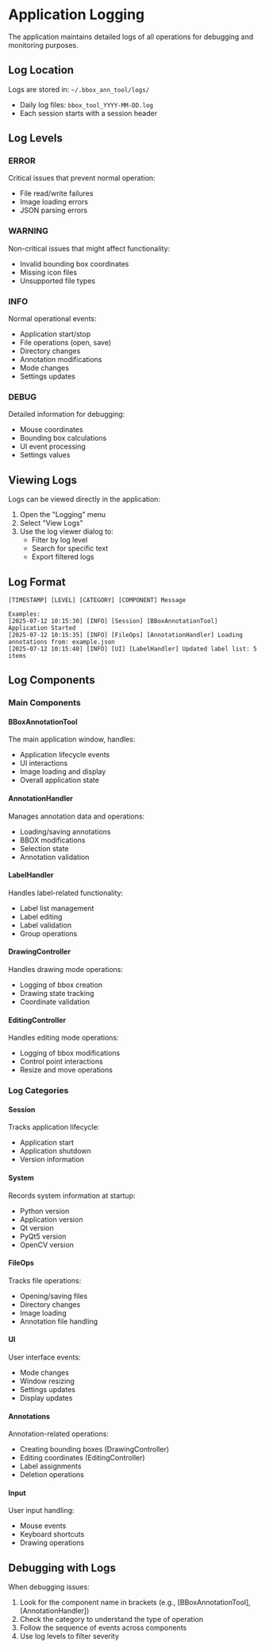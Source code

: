 # Application Logging

The application maintains detailed logs of all operations for debugging and monitoring purposes.

## Log Location
Logs are stored in: `~/.bbox_ann_tool/logs/`
- Daily log files: `bbox_tool_YYYY-MM-DD.log`
- Each session starts with a session header

## Log Levels

### ERROR
Critical issues that prevent normal operation:
- File read/write failures
- Image loading errors
- JSON parsing errors

### WARNING
Non-critical issues that might affect functionality:
- Invalid bounding box coordinates
- Missing icon files
- Unsupported file types

### INFO
Normal operational events:
- Application start/stop
- File operations (open, save)
- Directory changes
- Annotation modifications
- Mode changes
- Settings updates

### DEBUG
Detailed information for debugging:
- Mouse coordinates
- Bounding box calculations
- UI event processing
- Settings values

## Viewing Logs
Logs can be viewed directly in the application:
1. Open the "Logging" menu
2. Select "View Logs"
3. Use the log viewer dialog to:
   - Filter by log level
   - Search for specific text
   - Export filtered logs

## Log Format
```
[TIMESTAMP] [LEVEL] [CATEGORY] [COMPONENT] Message

Examples:
[2025-07-12 10:15:30] [INFO] [Session] [BBoxAnnotationTool] Application Started
[2025-07-12 10:15:35] [INFO] [FileOps] [AnnotationHandler] Loading annotations from: example.json
[2025-07-12 10:15:40] [INFO] [UI] [LabelHandler] Updated label list: 5 items
```

## Log Components

### Main Components

#### BBoxAnnotationTool
The main application window, handles:
- Application lifecycle events
- UI interactions
- Image loading and display
- Overall application state

#### AnnotationHandler
Manages annotation data and operations:
- Loading/saving annotations
- BBOX modifications
- Selection state
- Annotation validation

#### LabelHandler
Handles label-related functionality:
- Label list management
- Label editing
- Label validation
- Group operations

#### DrawingController
Handles drawing mode operations:
- Logging of bbox creation
- Drawing state tracking
- Coordinate validation

#### EditingController
Handles editing mode operations:
- Logging of bbox modifications
- Control point interactions
- Resize and move operations

### Log Categories

#### Session
Tracks application lifecycle:
- Application start
- Application shutdown
- Version information

#### System
Records system information at startup:
- Python version
- Application version
- Qt version
- PyQt5 version
- OpenCV version

#### FileOps
Tracks file operations:
- Opening/saving files
- Directory changes
- Image loading
- Annotation file handling

#### UI
User interface events:
- Mode changes
- Window resizing
- Settings updates
- Display updates

#### Annotations
Annotation-related operations:
- Creating bounding boxes (DrawingController)
- Editing coordinates (EditingController)
- Label assignments
- Deletion operations

#### Input
User input handling:
- Mouse events
- Keyboard shortcuts
- Drawing operations

## Debugging with Logs
When debugging issues:
1. Look for the component name in brackets (e.g., [BBoxAnnotationTool], [AnnotationHandler])
2. Check the category to understand the type of operation
3. Follow the sequence of events across components
4. Use log levels to filter severity

